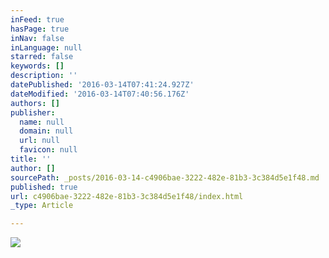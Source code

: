 ```yaml
---
inFeed: true
hasPage: true
inNav: false
inLanguage: null
starred: false
keywords: []
description: ''
datePublished: '2016-03-14T07:41:24.927Z'
dateModified: '2016-03-14T07:40:56.176Z'
authors: []
publisher:
  name: null
  domain: null
  url: null
  favicon: null
title: ''
author: []
sourcePath: _posts/2016-03-14-c4906bae-3222-482e-81b3-3c384d5e1f48.md
published: true
url: c4906bae-3222-482e-81b3-3c384d5e1f48/index.html
_type: Article

---
```

![](https://the-grid-user-content.s3-us-west-2.amazonaws.com/e0282af5-bdac-4323-b485-0bab47d278c6.jpg)